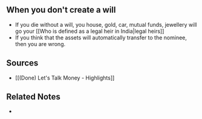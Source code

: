 ## When you don't create a will
- If you die without a will, you house, gold, car, mutual funds, jewellery will go your [[Who is defined as a legal heir in India|legal heirs]]
- If you think that the assets will automatically transfer to the nominee, then you are wrong. 

## Sources
- [[(Done) Let's Talk Money - Highlights]]

## Related Notes
- 